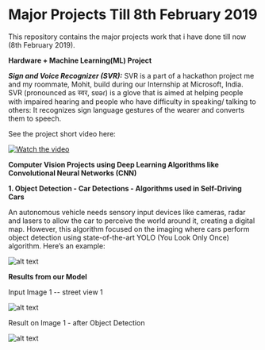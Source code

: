 # Major Projects Till 8th February 2019

This repository contains the major projects work that i have done till now (8th February 2019).

**Hardware + Machine Learning(ML) Project**

***Sign and Voice Recognizer (SVR):*** SVR is a part of a hackathon project me and my roommate, Mohit, build during our Internship at Microsoft, India. SVR (pronounced as स्वर, sʋəɾ) is a glove that is aimed at helping people with impaired hearing and people who have difficulty in speaking/ talking to others: It recognizes sign language gestures of the wearer and converts them to speech.

See the project short video here:

[![Watch the video](https://i.ibb.co/NyYQvq4/svr-video.jpg)](https://youtu.be/9bAif774MSQ)

**Computer Vision Projects using Deep Learning Algorithms like Convolutional Neural Networks (CNN)**

**1. Object Detection - Car Detections - Algorithms used in Self-Driving Cars**

An autonomous vehicle needs sensory input devices like cameras, radar and lasers to allow the car to perceive the world around it, creating a digital map. However, this algorithm focused on the imaging where cars perform object detection using state-of-the-art YOLO (You Look Only Once) algorithm. Here’s an example:

![alt text](https://camo.githubusercontent.com/783d685028b244f8d0a53f7874ee88f24dbbb798/68747470733a2f2f63646e2d696d616765732d312e6d656469756d2e636f6d2f6d61782f3830302f312a71317556632d4d552d74432d577746703279584a6f772e676966)

**Results from our Model**

Input Image 1 -- street view 1

![alt text](https://camo.githubusercontent.com/97650aa724bffbd75725f6d8c0dc82d5a69d6101/68747470733a2f2f692e6962622e636f2f365059324b31772f6361722d696d6167652d66726f6d2d7374726565742d322e6a7067253232253230616c743d2532326361722d696d6167652d66726f6d2d7374726565742d32)

Result on Image 1 - after Object Detection

![alt text](https://camo.githubusercontent.com/571e2241d3a00ce01ca9313950ab995282d77d20/68747470733a2f2f692e6962622e636f2f4e314e4e6766622f6361722d696d6167652d66726f6d2d7374726565742d322d6e65772e6a7067)
